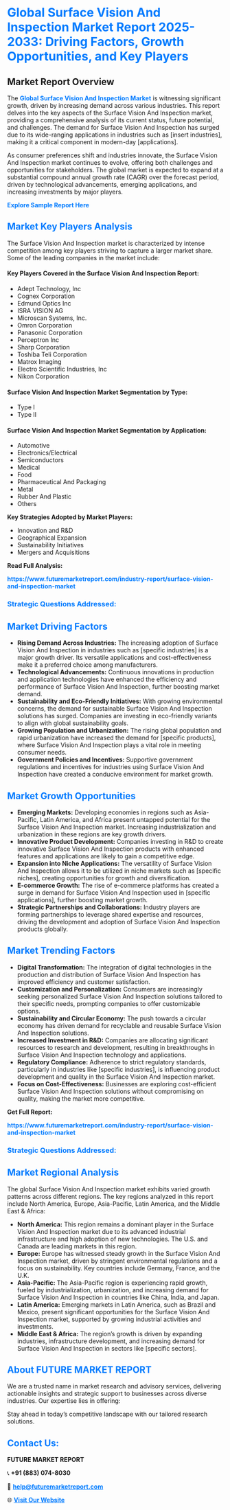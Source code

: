 <h1 style="color: #007BFF;">Global Surface Vision And Inspection Market Report 2025-2033: Driving Factors, Growth Opportunities, and Key Players</h1>

<section id="overview">
<h2>Market Report Overview</h2>
<p>The <a href="https://www.futuremarketreport.com/industry-report/surface-vision-and-inspection-market" style="color: #007BFF; text-decoration: none;"><strong>Global Surface Vision And Inspection Market</strong></a> is witnessing significant growth, driven by increasing demand across various industries. This report delves into the key aspects of the Surface Vision And Inspection market, providing a comprehensive analysis of its current status, future potential, and challenges. The demand for Surface Vision And Inspection has surged due to its wide-ranging applications in industries such as [insert industries], making it a critical component in modern-day [applications].</p>
<p>As consumer preferences shift and industries innovate, the Surface Vision And Inspection market continues to evolve, offering both challenges and opportunities for stakeholders. The global market is expected to expand at a substantial compound annual growth rate (CAGR) over the forecast period, driven by technological advancements, emerging applications, and increasing investments by major players.</p>
</section>

<section id="overview">
<p><a href="https://www.futuremarketreport.com/request-sample/reportId=106096" style="color: #007BFF; text-decoration: none;"><strong>Explore Sample Report Here</strong></a></p>
</section>

<section id="key-players">
<h2 style="color: #007BFF;">Market Key Players Analysis</h2>
<p>The Surface Vision And Inspection market is characterized by intense competition among key players striving to capture a larger market share. Some of the leading companies in the market include:</p>
<h4>Key Players Covered in the Surface Vision And Inspection Report:</h4>
<ul><li>Adept Technology, Inc</li><li>Cognex Corporation</li><li>Edmund Optics Inc</li><li>ISRA VISION AG</li><li>Microscan Systems, Inc.</li><li>Omron Corporation</li><li>Panasonic Corporation</li><li>Perceptron Inc</li><li>Sharp Corporation</li><li>Toshiba Teli Corporation</li><li>Matrox Imaging</li><li>Electro Scientific Industries, Inc</li><li>Nikon Corporation</li></ul>
<h4>Surface Vision And Inspection Market Segmentation by Type:</h4>
<ul><li>Type I</li><li>Type II</li></ul>

<h4>Surface Vision And Inspection Market Segmentation by Application:</h4>
<ul><li>Automotive</li><li>Electronics/Electrical</li><li>Semiconductors</li><li>Medical</li><li>Food</li><li>Pharmaceutical And Packaging</li><li>Metal</li><li>Rubber And Plastic</li><li>Others</li></ul>
<p><strong>Key Strategies Adopted by Market Players:</strong></p>
<ul>
<li>Innovation and R&D</li>
<li>Geographical Expansion</li>
<li>Sustainability Initiatives</li>
<li>Mergers and Acquisitions</li>
</ul>
</section>

<section>
<p><strong>Read Full Analysis: </strong></p><a href="https://www.futuremarketreport.com/industry-report/surface-vision-and-inspection-market" style="color: #007BFF; text-decoration: none;"><strong>https://www.futuremarketreport.com/industry-report/surface-vision-and-inspection-market</strong></a>
<h3 style="color: #007BFF;">Strategic Questions Addressed:</h3>
</section>

<section id="driving-factors">
<h2 style="color: #007BFF;">Market Driving Factors</h2>
<ul>
<li><strong>Rising Demand Across Industries:</strong> The increasing adoption of Surface Vision And Inspection in industries such as [specific industries] is a major growth driver. Its versatile applications and cost-effectiveness make it a preferred choice among manufacturers.</li>
<li><strong>Technological Advancements:</strong> Continuous innovations in production and application technologies have enhanced the efficiency and performance of Surface Vision And Inspection, further boosting market demand.</li>
<li><strong>Sustainability and Eco-Friendly Initiatives:</strong> With growing environmental concerns, the demand for sustainable Surface Vision And Inspection solutions has surged. Companies are investing in eco-friendly variants to align with global sustainability goals.</li>
<li><strong>Growing Population and Urbanization:</strong> The rising global population and rapid urbanization have increased the demand for [specific products], where Surface Vision And Inspection plays a vital role in meeting consumer needs.</li>
<li><strong>Government Policies and Incentives:</strong> Supportive government regulations and incentives for industries using Surface Vision And Inspection have created a conducive environment for market growth.</li>
</ul>
</section>

<section id="growth-opportunities">
<h2 style="color: #007BFF;">Market Growth Opportunities</h2>
<ul>
<li><strong>Emerging Markets:</strong> Developing economies in regions such as Asia-Pacific, Latin America, and Africa present untapped potential for the Surface Vision And Inspection market. Increasing industrialization and urbanization in these regions are key growth drivers.</li>
<li><strong>Innovative Product Development:</strong> Companies investing in R&D to create innovative Surface Vision And Inspection products with enhanced features and applications are likely to gain a competitive edge.</li>
<li><strong>Expansion into Niche Applications:</strong> The versatility of Surface Vision And Inspection allows it to be utilized in niche markets such as [specific niches], creating opportunities for growth and diversification.</li>
<li><strong>E-commerce Growth:</strong> The rise of e-commerce platforms has created a surge in demand for Surface Vision And Inspection used in [specific applications], further boosting market growth.</li>
<li><strong>Strategic Partnerships and Collaborations:</strong> Industry players are forming partnerships to leverage shared expertise and resources, driving the development and adoption of Surface Vision And Inspection products globally.</li>
</ul>
</section>

<section id="trending-factors">
<h2 style="color: #007BFF;">Market Trending Factors</h2>
<ul>
<li><strong>Digital Transformation:</strong> The integration of digital technologies in the production and distribution of Surface Vision And Inspection has improved efficiency and customer satisfaction.</li>
<li><strong>Customization and Personalization:</strong> Consumers are increasingly seeking personalized Surface Vision And Inspection solutions tailored to their specific needs, prompting companies to offer customizable options.</li>
<li><strong>Sustainability and Circular Economy:</strong> The push towards a circular economy has driven demand for recyclable and reusable Surface Vision And Inspection solutions.</li>
<li><strong>Increased Investment in R&D:</strong> Companies are allocating significant resources to research and development, resulting in breakthroughs in Surface Vision And Inspection technology and applications.</li>
<li><strong>Regulatory Compliance:</strong> Adherence to strict regulatory standards, particularly in industries like [specific industries], is influencing product development and quality in the Surface Vision And Inspection market.</li>
<li><strong>Focus on Cost-Effectiveness:</strong> Businesses are exploring cost-efficient Surface Vision And Inspection solutions without compromising on quality, making the market more competitive.</li>
</ul>
</section>

<section>
<p><strong>Get Full Report: </strong></p><a href="https://www.futuremarketreport.com/industry-report/surface-vision-and-inspection-market" style="color: #007BFF; text-decoration: none;"><strong>https://www.futuremarketreport.com/industry-report/surface-vision-and-inspection-market</strong></a>
<h3 style="color: #007BFF;">Strategic Questions Addressed:</h3>
</section>


<section id="regional-analysis">
<h2 style="color: #007BFF;">Market Regional Analysis</h2>
<p>The global Surface Vision And Inspection market exhibits varied growth patterns across different regions. The key regions analyzed in this report include North America, Europe, Asia-Pacific, Latin America, and the Middle East & Africa:</p>
<ul>
<li><strong>North America:</strong> This region remains a dominant player in the Surface Vision And Inspection market due to its advanced industrial infrastructure and high adoption of new technologies. The U.S. and Canada are leading markets in this region.</li>
<li><strong>Europe:</strong> Europe has witnessed steady growth in the Surface Vision And Inspection market, driven by stringent environmental regulations and a focus on sustainability. Key countries include Germany, France, and the U.K.</li>
<li><strong>Asia-Pacific:</strong> The Asia-Pacific region is experiencing rapid growth, fueled by industrialization, urbanization, and increasing demand for Surface Vision And Inspection in countries like China, India, and Japan.</li>
<li><strong>Latin America:</strong> Emerging markets in Latin America, such as Brazil and Mexico, present significant opportunities for the Surface Vision And Inspection market, supported by growing industrial activities and investments.</li>
<li><strong>Middle East & Africa:</strong> The region’s growth is driven by expanding industries, infrastructure development, and increasing demand for Surface Vision And Inspection in sectors like [specific sectors].</li>
</ul>
</section>

<footer>
<h2 style="color: #007BFF;">About FUTURE MARKET REPORT</h2>
<p>We are a trusted name in market research and advisory services, delivering actionable insights and strategic support to businesses across diverse industries. Our expertise lies in offering:</p>

<p>Stay ahead in today’s competitive landscape with our tailored research solutions.</p>

<h2 style="color: #007BFF;">Contact Us:</h2>
<p><strong>FUTURE MARKET REPORT</strong></p>
<p>📞 <strong>+91 (883) 074-8030</strong></p>
<p>📧 <strong><a href="mailto:help@futuremarketreport.com" style="color: #007BFF;">help@futuremarketreport.com</a></strong></p>
<p>🌐 <strong><a href="https://www.futuremarketreport.com/" style="color: #007BFF;">Visit Our Website</a></strong></p>
</footer>